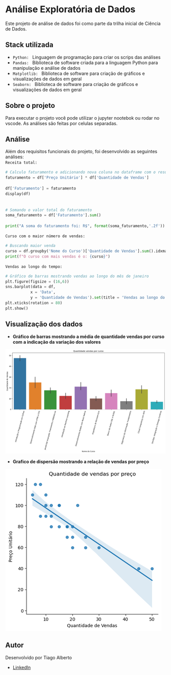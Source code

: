 # Análise Exploratória de Dados

Este projeto de análise de dados foi  como parte da trilha inicial de Ciência de Dados.

## Stack utilizada

 * `Python: ` Linguagem de programação para criar os scrips das análises 
 * `Pandas: `  Biblioteca de software criada para a linguagem Python para manipulação e análise de dados
 * `Matplotlib: ` Biblioteca de software para criação de gráficos e visualizações de dados em geral
 * `Seaborn: ` Biblioteca de software para criação de gráficos e visualizações de dados em geral

## Sobre o projeto

Para executar o projeto você pode utilizar o jupyter nootebok ou rodar no vscode. As análises são feitas por celulas separadas.

## Análise

Além dos requisitos funcionais do projeto, foi desenvolvido as seguintes análises:  
` Receita total: ` 
```python
# Calculo faturamento e adicionando nova coluna no dataframe com o resultado
faturamento = df['Preço Unitário'] * df['Quantidade de Vendas']

df['Faturamento'] = faturamento
display(df)


# Somando o valor total do faturamento
soma_faturamento = df['Faturamento'].sum()

print("A soma do faturamento foi: R$", format(soma_faturamento,'.2f'))
```
 ` Curso com o maior número de vendas: ` 
 ```python
# Buscando maior venda
curso = df.groupby('Nome do Curso')['Quantidade de Vendas'].sum().idxmax()
print(f"O curso com mais vendas é o: {curso}")
```
 ` Vendas ao longo do tempo: ` 
 ```python
# Gráfico de barras mostrando vendas ao longo do mês de janeiro
plt.figure(figsize = (16,6))
sns.barplot(data = df,
            x = 'Data',
            y = 'Quantidade de Vendas').set(title = 'Vendas ao longo do mês de janeiro')
plt.xticks(rotation = 80)
plt.show()
```
 

## Visualização dos dados

* **Gráfico de barras mostrando a média de quantidade vendas por curso com a indicação da variação dos valores**

![alt text](grafico.png)

* **Grafico de dispersão mostrando a relação de vendas por preço**

![alt text](grafico1.png)

## Autor
Desenvolvido por Tiago Alberto

- <a href="https://www.linkedin.com/in/tiago-alberto-303909167/" target=”_blank”>LinkedIn</a>

